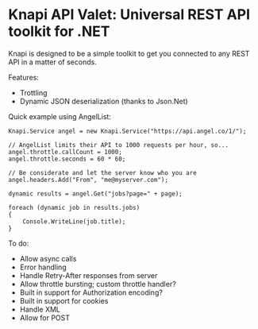 Knapi API Valet: Universal REST API toolkit for .NET
=======================================================

Knapi is designed to be a simple toolkit to get you connected to any REST API
in a matter of seconds.

Features:

- Trottling
- Dynamic JSON deserialization (thanks to Json.Net)


Quick example using AngelList:

	Knapi.Service angel = new Knapi.Service("https://api.angel.co/1/");

	// AngelList limits their API to 1000 requests per hour, so...
	angel.throttle.callCount = 1000;
	angel.throttle.seconds = 60 * 60;

	// Be considerate and let the server know who you are
	angel.headers.Add("From", "me@myserver.com");

	dynamic results = angel.Get("jobs?page=" + page);

	foreach (dynamic job in results.jobs)
	{
		Console.WriteLine(job.title);
	}


To do:

- Allow async calls
- Error handling
- Handle Retry-After responses from server
- Allow throttle bursting; custom throttle handler?
- Built in support for Authorization encoding?
- Built in support for cookies
- Handle XML
- Allow for POST

